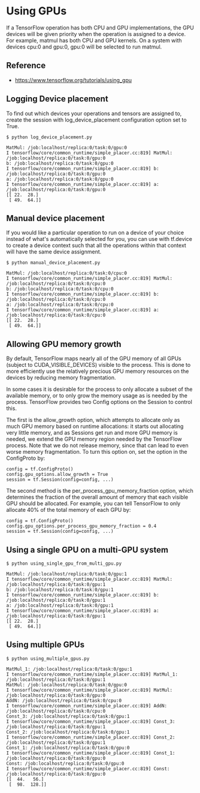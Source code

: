 # Using GPUs
If a TensorFlow operation has both CPU and GPU implementations, the GPU devices will be given priority when the operation is assigned to a device. For example, matmul has both CPU and GPU kernels. On a system with devices cpu:0 and gpu:0, gpu:0 will be selected to run matmul.

## Reference
* https://www.tensorflow.org/tutorials/using_gpu

## Logging Device placement
To find out which devices your operations and tensors are assigned to, create the session with log_device_placement configuration option set to True.
```
$ python log_device_placement.py 

MatMul: /job:localhost/replica:0/task:0/gpu:0
I tensorflow/core/common_runtime/simple_placer.cc:819] MatMul: /job:localhost/replica:0/task:0/gpu:0
b: /job:localhost/replica:0/task:0/gpu:0
I tensorflow/core/common_runtime/simple_placer.cc:819] b: /job:localhost/replica:0/task:0/gpu:0
a: /job:localhost/replica:0/task:0/gpu:0
I tensorflow/core/common_runtime/simple_placer.cc:819] a: /job:localhost/replica:0/task:0/gpu:0
[[ 22.  28.]
 [ 49.  64.]]
```

## Manual device placement
If you would like a particular operation to run on a device of your choice instead of what's automatically selected for you, you can use with tf.device to create a device context such that all the operations within that context will have the same device assignment.
```
$ python manual_device_placement.py 

MatMul: /job:localhost/replica:0/task:0/cpu:0
I tensorflow/core/common_runtime/simple_placer.cc:819] MatMul: /job:localhost/replica:0/task:0/cpu:0
b: /job:localhost/replica:0/task:0/cpu:0
I tensorflow/core/common_runtime/simple_placer.cc:819] b: /job:localhost/replica:0/task:0/cpu:0
a: /job:localhost/replica:0/task:0/cpu:0
I tensorflow/core/common_runtime/simple_placer.cc:819] a: /job:localhost/replica:0/task:0/cpu:0
[[ 22.  28.]
 [ 49.  64.]]
```

## Allowing GPU memory growth
By default, TensorFlow maps nearly all of the GPU memory of all GPUs (subject to CUDA_VISIBLE_DEVICES) visible to the process. This is done to more efficiently use the relatively precious GPU memory resources on the devices by reducing memory fragmentation.

In some cases it is desirable for the process to only allocate a subset of the available memory, or to only grow the memory usage as is needed by the process. TensorFlow provides two Config options on the Session to control this.

The first is the allow_growth option, which attempts to allocate only as much GPU memory based on runtime allocations: it starts out allocating very little memory, and as Sessions get run and more GPU memory is needed, we extend the GPU memory region needed by the TensorFlow process. Note that we do not release memory, since that can lead to even worse memory fragmentation. To turn this option on, set the option in the ConfigProto by:
```
config = tf.ConfigProto()
config.gpu_options.allow_growth = True
session = tf.Session(config=config, ...)
```
The second method is the per_process_gpu_memory_fraction option, which determines the fraction of the overall amount of memory that each visible GPU should be allocated. For example, you can tell TensorFlow to only allocate 40% of the total memory of each GPU by:
```
config = tf.ConfigProto()
config.gpu_options.per_process_gpu_memory_fraction = 0.4
session = tf.Session(config=config, ...)
```

## Using a single GPU on a multi-GPU system
```
$ python using_single_gpu_from_multi_gpu.py 

MatMul: /job:localhost/replica:0/task:0/gpu:1
I tensorflow/core/common_runtime/simple_placer.cc:819] MatMul: /job:localhost/replica:0/task:0/gpu:1
b: /job:localhost/replica:0/task:0/gpu:1
I tensorflow/core/common_runtime/simple_placer.cc:819] b: /job:localhost/replica:0/task:0/gpu:1
a: /job:localhost/replica:0/task:0/gpu:1
I tensorflow/core/common_runtime/simple_placer.cc:819] a: /job:localhost/replica:0/task:0/gpu:1
[[ 22.  28.]
 [ 49.  64.]]
```

## Using multiple GPUs
```
$ python using_multiple_gpus.py 

MatMul_1: /job:localhost/replica:0/task:0/gpu:1
I tensorflow/core/common_runtime/simple_placer.cc:819] MatMul_1: /job:localhost/replica:0/task:0/gpu:1
MatMul: /job:localhost/replica:0/task:0/gpu:0
I tensorflow/core/common_runtime/simple_placer.cc:819] MatMul: /job:localhost/replica:0/task:0/gpu:0
AddN: /job:localhost/replica:0/task:0/cpu:0
I tensorflow/core/common_runtime/simple_placer.cc:819] AddN: /job:localhost/replica:0/task:0/cpu:0
Const_3: /job:localhost/replica:0/task:0/gpu:1
I tensorflow/core/common_runtime/simple_placer.cc:819] Const_3: /job:localhost/replica:0/task:0/gpu:1
Const_2: /job:localhost/replica:0/task:0/gpu:1
I tensorflow/core/common_runtime/simple_placer.cc:819] Const_2: /job:localhost/replica:0/task:0/gpu:1
Const_1: /job:localhost/replica:0/task:0/gpu:0
I tensorflow/core/common_runtime/simple_placer.cc:819] Const_1: /job:localhost/replica:0/task:0/gpu:0
Const: /job:localhost/replica:0/task:0/gpu:0
I tensorflow/core/common_runtime/simple_placer.cc:819] Const: /job:localhost/replica:0/task:0/gpu:0
[[  44.   56.]
 [  98.  128.]]
```
